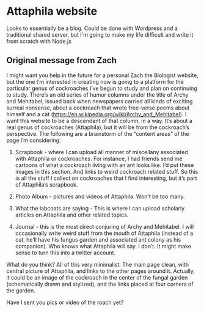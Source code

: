 # Attaphila website

Looks to essentially be a blog. Could be done with Wordpress and a traditional shared server, but I'm going to make my life difficult and write it from scratch with Node.js

## Original message from Zach

I might want you help in the future for a personal Zach the Biologist website, but the one I’m interested in creating now is going to a platform for the particular genus of cockroaches I’ve begun to study and plan on continuing to study.  There’s an old series of humor columns under the title of Archy and Mehitabel, issued back when newspapers carried all kinds of exciting surreal nonsense, about a cockroach that wrote free-verse poems about himself and a cat (https://en.wikipedia.org/wiki/Archy_and_Mehitabel).  I want this website to be a descendant of that column, in a way.  It’s about a real genus of cockroaches (Attaphila), but it will be from the cockroach’s perspective.  The following are a brainstorm of the “content areas” of the page I’m considering:

1. Scrapbook - where I can upload all manner of miscellany associated with Attaphila or cockroaches.  For instance, I had friends send me cartoons of what a cockroach living with an ant looks like.  I’d put these images in this section.  And links to weird cockroach related stuff.  So this is all the stuff I collect on cockroaches that I find interesting, but it’s part of Attaphila’s scrapbook.

2. Photo Album - pictures and videos of Attaphila.  Won’t be too many.

3. What the labcoats are saying - This is where I can upload scholarly articles on Attaphila and other related topics.

4.  Journal - this is the most direct conjuring of Archy and Mehitabel.  I will occasionally write weird stuff from the mouth of Attaphila (instead of a cat, he’ll have his fungus garden and associated ant colony as his companion).  Who knows what Attaphila will say.  I don’t.  It might make sense to turn this into a twitter account.

What do you think?  All of this very minimalist.  The main page clean, with central picture of Attaphila, and links to the other pages around it.  Actually, it could be an image of the cockroach in the center of the fungal garden (schematically drawn and stylized), and the links placed at four corners of the garden.

Have I sent you pics or video of the roach yet?